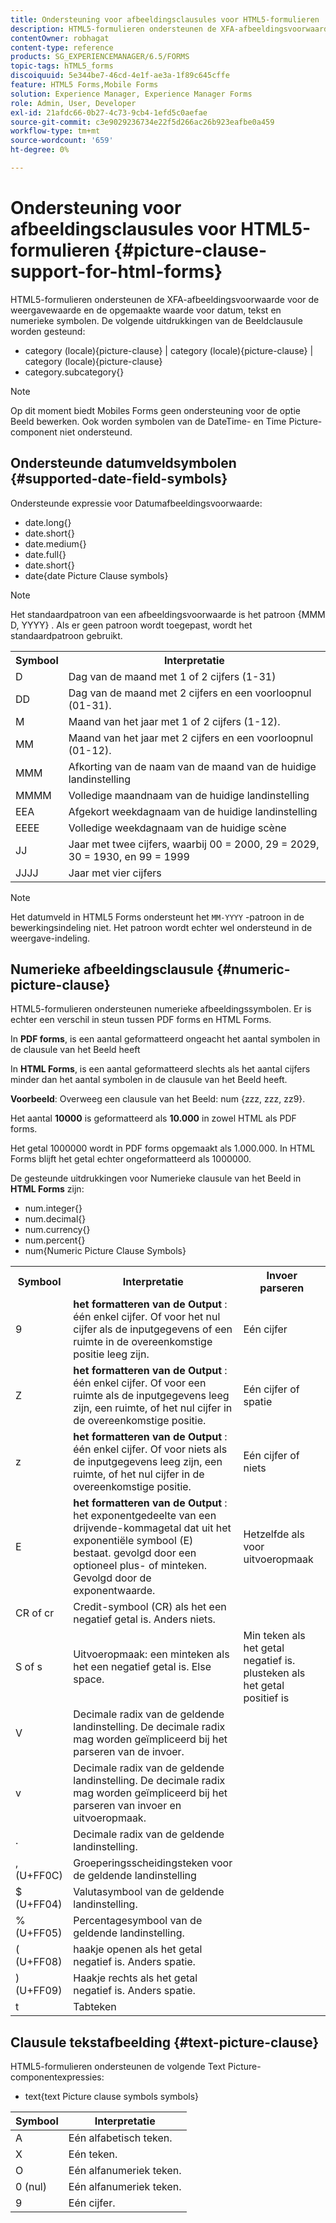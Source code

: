 ```yaml
---
title: Ondersteuning voor afbeeldingsclausules voor HTML5-formulieren
description: HTML5-formulieren ondersteunen de XFA-afbeeldingsvoorwaarde voor de weergavewaarde en de opgemaakte waarde voor datum, tekst en numerieke symbolen.
contentOwner: robhagat
content-type: reference
products: SG_EXPERIENCEMANAGER/6.5/FORMS
topic-tags: hTML5_forms
discoiquuid: 5e344be7-46cd-4e1f-ae3a-1f89c645cffe
feature: HTML5 Forms,Mobile Forms
solution: Experience Manager, Experience Manager Forms
role: Admin, User, Developer
exl-id: 21afdc66-0b27-4c73-9cb4-1efd5c0aefae
source-git-commit: c3e9029236734e22f5d266ac26b923eafbe0a459
workflow-type: tm+mt
source-wordcount: '659'
ht-degree: 0%

---
```


# Ondersteuning voor afbeeldingsclausules voor HTML5-formulieren {#picture-clause-support-for-html-forms}

HTML5-formulieren ondersteunen de XFA-afbeeldingsvoorwaarde voor de weergavewaarde en de opgemaakte waarde voor datum, tekst en numerieke symbolen. De volgende uitdrukkingen van de Beeldclausule worden gesteund:

* category (locale){picture-clause} | category (locale){picture-clause} | category (locale){picture-clause}
* category.subcategory{}

>[!NOTE]
>
>Op dit moment biedt Mobiles Forms geen ondersteuning voor de optie Beeld bewerken. Ook worden symbolen van de DateTime- en Time Picture-component niet ondersteund.

## Ondersteunde datumveldsymbolen {#supported-date-field-symbols}

Ondersteunde expressie voor Datumafbeeldingsvoorwaarde:

* date.long{}
* date.short{}
* date.medium{}
* date.full{}
* date.short{}
* date{date Picture Clause symbols}

>[!NOTE]
>
>Het standaardpatroon van een afbeeldingsvoorwaarde is het patroon {MMM D, YYYY} . Als er geen patroon wordt toegepast, wordt het standaardpatroon gebruikt.

<table>
 <tbody>
  <tr>
   <th><strong>Symbool</strong></th>
   <th>Interpretatie</th>
  </tr>
  <tr>
   <td>D</td>
   <td>Dag van de maand met 1 of 2 cijfers (1-31)</td>
  </tr>
  <tr>
   <td>DD</td>
   <td>Dag van de maand met 2 cijfers en een voorloopnul (01-31).<br /> </td>
  </tr>
  <tr>
   <td>M</td>
   <td>Maand van het jaar met 1 of 2 cijfers (1-12).<br /> </td>
  </tr>
  <tr>
   <td>MM</td>
   <td>Maand van het jaar met 2 cijfers en een voorloopnul (01-12).<br /> </td>
  </tr>
  <tr>
   <td>MMM</td>
   <td>Afkorting van de naam van de maand van de huidige landinstelling <br /> </td>
  </tr>
  <tr>
   <td>MMMM</td>
   <td>Volledige maandnaam van de huidige landinstelling <br /> </td>
  </tr>
  <tr>
   <td>EEA</td>
   <td>Afgekort weekdagnaam van de huidige landinstelling <br /> </td>
  </tr>
  <tr>
   <td>EEEE</td>
   <td>Volledige weekdagnaam van de huidige scène <br /> </td>
  </tr>
  <tr>
   <td>JJ</td>
   <td>Jaar met twee cijfers, waarbij 00 = 2000, 29 = 2029, 30 = 1930, en 99 = 1999 <br /> </td>
  </tr>
  <tr>
   <td>JJJJ</td>
   <td>Jaar met vier cijfers <br /> </td>
  </tr>
 </tbody>
</table>

>[!NOTE]
>
> Het datumveld in HTML5 Forms ondersteunt het `MM-YYYY` -patroon in de bewerkingsindeling niet. Het patroon wordt echter wel ondersteund in de weergave-indeling.

## Numerieke afbeeldingsclausule {#numeric-picture-clause}

HTML5-formulieren ondersteunen numerieke afbeeldingssymbolen. Er is echter een verschil in steun tussen PDF forms en HTML Forms.

In **PDF forms**, is een aantal geformatteerd ongeacht het aantal symbolen in de clausule van het Beeld heeft

In **HTML Forms**, is een aantal geformatteerd slechts als het aantal cijfers minder dan het aantal symbolen in de clausule van het Beeld heeft.

**Voorbeeld**: Overweeg een clausule van het Beeld: num {zzz, zzz, zz9}.

Het aantal **10000** is geformatteerd als **10.000** in zowel HTML als PDF forms.

Het getal 1000000 wordt in PDF forms opgemaakt als 1.000.000. In HTML Forms blijft het getal echter ongeformatteerd als 1000000.

De gesteunde uitdrukkingen voor Numerieke clausule van het Beeld in **HTML Forms** zijn:

* num.integer{}
* num.decimal{}
* num.currency{}
* num.percent{}
* num{Numeric Picture Clause Symbols}

<table>
 <tbody>
  <tr>
   <th><strong>Symbool</strong></th>
   <th><strong>Interpretatie</strong></th>
   <th>Invoer parseren</th>
  </tr>
  <tr>
   <td>9</td>
   <td><strong> het formatteren van de Output </strong>: één enkel cijfer. Of voor het nul cijfer als de inputgegevens of een ruimte in de overeenkomstige positie leeg zijn.<br /> </td>
   <td>Eén cijfer</td>
  </tr>
  <tr>
   <td>Z</td>
   <td><strong> het formatteren van de Output </strong>: één enkel cijfer. Of voor een ruimte als de inputgegevens leeg zijn, een ruimte, of het nul cijfer in de overeenkomstige positie.<br /> </td>
   <td>Eén cijfer of spatie</td>
  </tr>
  <tr>
   <td>z</td>
   <td><strong> het formatteren van de Output </strong>: één enkel cijfer. Of voor niets als de inputgegevens leeg zijn, een ruimte, of het nul cijfer in de overeenkomstige positie.<br /> </td>
   <td>Eén cijfer of niets</td>
  </tr>
  <tr>
   <td>E</td>
   <td><strong> het formatteren van de Output </strong>: het exponentgedeelte van een drijvende-kommagetal dat uit het exponentiële symbool (E) bestaat. gevolgd door een optioneel plus- of minteken. Gevolgd door de exponentwaarde.<br /> </td>
   <td>Hetzelfde als voor uitvoeropmaak</td>
  </tr>
  <tr>
   <td>CR of cr <br /> </td>
   <td>Credit-symbool (CR) als het een negatief getal is. Anders niets.</td>
   <td><br type="_moz" /> </td>
  </tr>
  <tr>
   <td>S of s<br /> </td>
   <td>Uitvoeropmaak: een minteken als het een negatief getal is. Else space.<br /> </td>
   <td>Min teken als het getal negatief is. plusteken als het getal positief is</td>
  </tr>
  <tr>
   <td>V</td>
   <td>Decimale radix van de geldende landinstelling. De decimale radix mag worden geïmpliceerd bij het parseren van de invoer.</td>
   <td><br type="_moz" /> </td>
  </tr>
  <tr>
   <td>v</td>
   <td>Decimale radix van de geldende landinstelling. De decimale radix mag worden geïmpliceerd bij het parseren van invoer en uitvoeropmaak.</td>
   <td><br type="_moz" /> </td>
  </tr>
  <tr>
   <td>.</td>
   <td>Decimale radix van de geldende landinstelling.</td>
   <td><br type="_moz" /> </td>
  </tr>
  <tr>
   <td>, (U+FF0C)</td>
   <td>Groeperingsscheidingsteken voor de geldende landinstelling</td>
   <td><br type="_moz" /> </td>
  </tr>
  <tr>
   <td>$ (U+FF04)</td>
   <td>Valutasymbool van de geldende landinstelling.</td>
   <td><br type="_moz" /> </td>
  </tr>
  <tr>
   <td>% (U+FF05)</td>
   <td>Percentagesymbool van de geldende landinstelling.</td>
   <td><br type="_moz" /> </td>
  </tr>
  <tr>
   <td>( (U+FF08)</td>
   <td>haakje openen als het getal negatief is. Anders spatie.</td>
   <td><br type="_moz" /> </td>
  </tr>
  <tr>
   <td>) (U+FF09)</td>
   <td>Haakje rechts als het getal negatief is. Anders spatie.</td>
   <td><br type="_moz" /> </td>
  </tr>
  <tr>
   <td>t</td>
   <td>Tabteken</td>
   <td><br type="_moz" /> </td>
  </tr>
 </tbody>
</table>

## Clausule tekstafbeelding {#text-picture-clause}

HTML5-formulieren ondersteunen de volgende Text Picture-componentexpressies:

* text{text Picture clause symbols symbols}

| **Symbool** | **Interpretatie** |
|---|---|
| A | Eén alfabetisch teken. |
| X | Eén teken. |
| O | Eén alfanumeriek teken. |
| 0 (nul) | Eén alfanumeriek teken. |
| 9 | Eén cijfer. |
